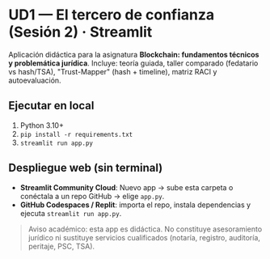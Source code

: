 # UD1 — El tercero de confianza (Sesión 2) · Streamlit

Aplicación didáctica para la asignatura **Blockchain: fundamentos técnicos y problemática jurídica**.
Incluye: teoría guiada, taller comparado (fedatario vs hash/TSA), "Trust-Mapper" (hash + timeline),
matriz RACI y autoevaluación.

## Ejecutar en local
1) Python 3.10+  
2) `pip install -r requirements.txt`  
3) `streamlit run app.py`

## Despliegue web (sin terminal)
- **Streamlit Community Cloud**: Nuevo app → sube esta carpeta o conéctala a un repo GitHub → elige `app.py`.
- **GitHub Codespaces / Replit**: importa el repo, instala dependencias y ejecuta `streamlit run app.py`.

> Aviso académico: esta app es didáctica. No constituye asesoramiento jurídico ni sustituye servicios cualificados (notaría, registro, auditoría, peritaje, PSC, TSA).
